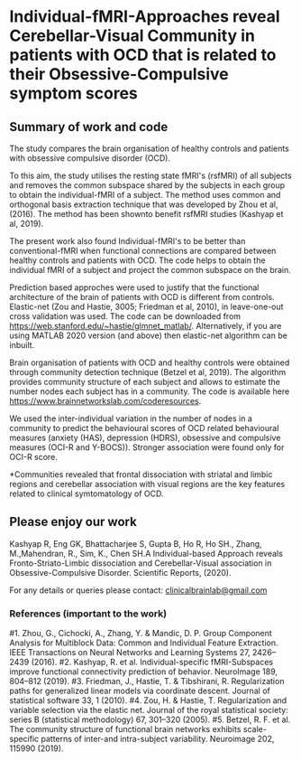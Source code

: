 # Individual-fMRI-Approaches reveal Cerebellar-Visual Community in patients with OCD that is related to their Obsessive-Compulsive symptom scores

## Summary of work and code
The study compares the brain organisation of healthy controls and patients with obsessive compulsive disorder (OCD).

To this aim, the study utilises the resting state fMRI's (rsfMRI) of all subjects and removes the common subspace shared by the subjects in each group to obtain the individual-fMRI of a subject. The method uses common and orthogonal basis extraction technique that was developed by Zhou et al, (2016). The method has been shownto benefit rsfMRI studies (Kashyap et al, 2019).  

The present work also found Individual-fMRI's to be better than conventional-fMRI when functional connections are compared between healthy controls and patients with OCD. The code helps to obtain the individual fMRI of a subject and project the common subspace on the brain.

Prediction based approches were used to justify that the functional architecture of the brain of patients with OCD is different from controls. Elastic-net (Zou and Hastie, 3005; Friedman et al, 2010), in leave-one-out cross validation was used. The code can be downloaded from https://web.stanford.edu/~hastie/glmnet_matlab/. Alternatively, if you are using MATLAB 2020 version (and above) then elastic-net algorithm can be inbuilt.

Brain organisation of patients with OCD and healthy controls were obtained through community detection technique (Betzel et al, 2019). The algorithm provides community structure of each subject and allows to estimate the number nodes each subject has in a community. The code is available here https://www.brainnetworkslab.com/coderesources.

We used the inter-individual variation in the number of nodes in a community to predict the behavioural scores of OCD related behavioural measures (anxiety (HAS), depression (HDRS), obsessive and compulsive measures (OCI-R and Y-BOCS)). Stronger association were found only for OCI-R score.

*Communities revealed that frontal dissociation with striatal and limbic regions and cerebellar association with visual regions are the key features related to clinical symtomatology of OCD.


## Please enjoy our work
Kashyap R, Eng GK, Bhattacharjee S, Gupta B, Ho R, Ho SH., Zhang, M.,Mahendran, R., Sim, K., Chen SH.A Individual-based Approach reveals Fronto-Striato-Limbic dissociation and Cerebellar-Visual association in Obsessive-Compulsive Disorder. Scientific Reports, (2020).

For any details or queries please contact: clinicalbrainlab@gmail.com 


### References (important to the work)
#1. Zhou, G., Cichocki, A., Zhang, Y. & Mandic, D. P. Group Component Analysis for Multiblock Data: Common and Individual Feature Extraction. IEEE Transactions on Neural Networks and Learning Systems 27, 2426–2439 (2016).
#2. Kashyap, R. et al. Individual-specific fMRI-Subspaces improve functional connectivity prediction of behavior. NeuroImage 189, 804–812 (2019).
#3. Friedman, J., Hastie, T. & Tibshirani, R. Regularization paths for generalized linear models via coordinate descent. Journal of statistical software 33, 1 (2010).
#4. Zou, H. & Hastie, T. Regularization and variable selection via the elastic net. Journal of the royal statistical society: series B (statistical methodology) 67, 301–320 (2005).
#5. Betzel, R. F. et al. The community structure of functional brain networks exhibits scale-specific patterns of inter-and intra-subject variability. Neuroimage 202, 115990 (2019).
